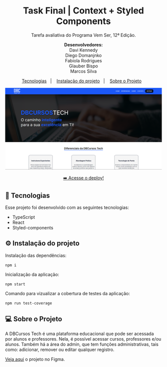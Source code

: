 <h1 align="center"> Task Final | Context + Styled Components</h1>

<p align="center">
Tarefa avaliativa do Programa Vem Ser, 12ª Edição.
</p>

<p align="center">
<strong>Desenvolvedores:</strong> <br>Davi Kennedy<br>Diego Domanjnko<br>Fabiola Rodrigues<br>Glauber Bispo<br>Marcos Silva
</p>

<p align="center">
  <a href="#-tecnologias">Tecnologias</a>&nbsp;&nbsp;&nbsp;|&nbsp;&nbsp;&nbsp;
    <a href="#-instalacao-do-projeto">Instalação do projeto</a>&nbsp;&nbsp;&nbsp;|&nbsp;&nbsp;&nbsp;
  <a href="#-sobre-o-projeto">Sobre o Projeto</a>&nbsp;&nbsp;&nbsp;
</p>

<p align="center">
  <img alt="imagem do site pronto no vercel" src="./src/assets/img-exemplo-site.png">
</p>

<p align="center">
  <a href="https://dbcursos-tech.vercel.app/" target="_blank">➡️ Acesse o deploy!</a>
</p>

## 🚀 Tecnologias

Esse projeto foi desenvolvido com as seguintes tecnologias:

- TypeScript
- React
- Styled-components

## ⚙️ Instalação do projeto

Instalação das dependências:
```
npm i
```

Inicialização da aplicação:
```
npm start
```

Comando para vizualizar a cobertura de testes da aplicação:
```
npm run test-coverage
```


## 💻 Sobre o Projeto

A DBCursos Tech é uma plataforma educacional que pode ser acessada por alunos e professores. Nela, é possível acessar cursos, professores e/ou alunos. Também há a área do admin, que tem funções administrativas, tais como: adicionar, remover ou editar qualquer registro. 

<a href="https://www.figma.com/file/dcERvcVZvfxlD0HufLWlUl/DBCursos?type=design&node-id=1%3A22&mode=design&t=jBuObXNYjwQE4Fyr-1">Veja aqui</a> o projeto no Figma.